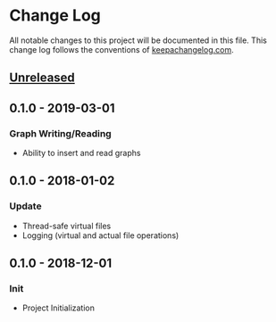 # Change Log
All notable changes to this project will be documented in this file. This change log follows the conventions of [keepachangelog.com](http://keepachangelog.com/).

## [Unreleased]

## 0.1.0 - 2019-03-01
### Graph Writing/Reading
- Ability to insert and read graphs
## 0.1.0 - 2018-01-02
### Update
- Thread-safe virtual files
- Logging (virtual and actual file operations)
## 0.1.0 - 2018-12-01
### Init
- Project Initialization

[Unreleased]: https://github.com/danjrauch/dash/compare/0.1.0...HEAD
[0.1.0]: https://github.com/danjrauch/dash/compare/0.1.0...0.1.1